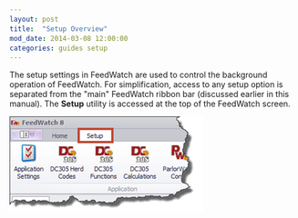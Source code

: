 ```yaml
---
layout: post
title:  "Setup Overview"
mod_date: 2014-03-08 12:00:00
categories: guides setup
---
```


The setup settings in FeedWatch are used to control the background operation of FeedWatch. For simplification, access to any setup option is separated from the "main" FeedWatch ribbon bar (discussed earlier in this manual). The **Setup** utility is accessed at the top of the FeedWatch screen.

![](/assets/images/image099.png)
